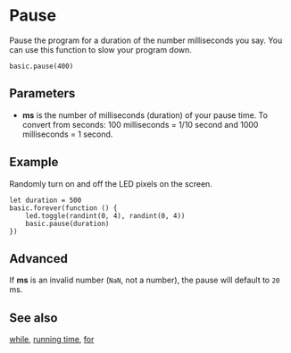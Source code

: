 # Pause

Pause the program for a duration of the number milliseconds you say. 
You can use this function to slow your program down.

```sig
basic.pause(400)
```

## Parameters

* **ms** is the number of milliseconds (duration) of your pause time. To convert from seconds: 100 milliseconds = 1/10 second and 1000 milliseconds = 1 second.

## Example

Randomly turn on and off the LED pixels on the screen.

```blocks
let duration = 500
basic.forever(function () {
    led.toggle(randint(0, 4), randint(0, 4))
    basic.pause(duration)
})
```

## Advanced

If **ms** is an invalid number (`NaN`, not a number), the pause will default to `20` ms.

## See also

[while](/blocks/loops/while), [running time](/reference/input/running-time), [for](/blocks/loops/for)


